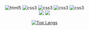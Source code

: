 <div style="display: inline_block; text-align:center"><br>
    <img alt="html5" src="https://img.shields.io/badge/HTML5-E34F26?style=for-the-badge&logo=html5&logoColor=white">
    <img alt="css3" src="https://img.shields.io/badge/CSS3-1572B6?style=for-the-badge&logo=css3&logoColor=white">
    <img alt="css3" src="https://img.shields.io/badge/JavaScript-323330?style=for-the-badge&logo=javascript&logoColor=F7DF1E">
    <img alt="css3" src="https://img.shields.io/badge/PHP-777BB4?style=for-the-badge&logo=php&logoColor=white">
    <img alt="css3" src="https://img.shields.io/badge/MySQL-00000F?style=for-the-badge&logo=mysql&logoColor=white">
    <div>
    <img src= "https://img.shields.io/badge/Java-ED8B00?style=for-the-badge&logo=openjdk&logoColor=white" >
    <img src="https://img.shields.io/badge/Spring-6DB33F?style=for-the-badge&logo=spring&logoColor=white" >
    </div>

   

 </div>

 <div style="text-align:center">

 [![Top Langs](https://github-readme-stats.vercel.app/api/top-langs/?username=fernandapcaetano&layout=compact)](https://github.com/fernandapcaetano/github-readme-stats)

 </div>
